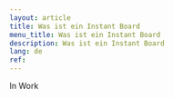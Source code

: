 ```yaml
---
layout: article
title: Was ist ein Instant Board
menu_title: Was ist ein Instant Board
description: Was ist ein Instant Board
lang: de
ref: 
---
```


In Work